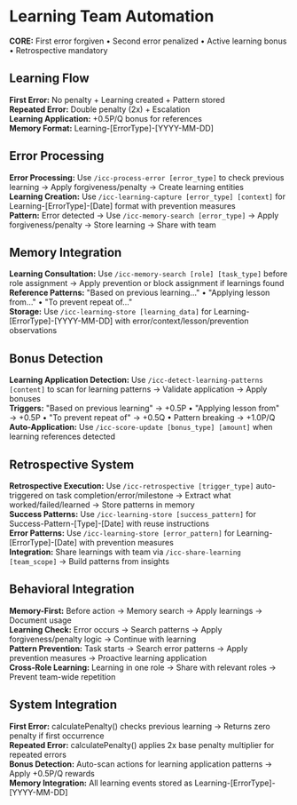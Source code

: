 # Learning Team Automation

**CORE:** First error forgiven • Second error penalized • Active learning bonus • Retrospective mandatory

## Learning Flow

**First Error:** No penalty + Learning created + Pattern stored  
**Repeated Error:** Double penalty (2x) + Escalation  
**Learning Application:** +0.5P/Q bonus for references  
**Memory Format:** Learning-[ErrorType]-[YYYY-MM-DD]

## Error Processing

**Error Processing:** Use `/icc-process-error [error_type]` to check previous learning → Apply forgiveness/penalty → Create learning entities  
**Learning Creation:** Use `/icc-learning-capture [error_type] [context]` for Learning-[ErrorType]-[Date] format with prevention measures  
**Pattern:** Error detected → Use `/icc-memory-search [error_type]` → Apply forgiveness/penalty → Store learning → Share with team

## Memory Integration

**Learning Consultation:** Use `/icc-memory-search [role] [task_type]` before role assignment → Apply prevention or block assignment if learnings found  
**Reference Patterns:** "Based on previous learning..." • "Applying lesson from..." • "To prevent repeat of..."  
**Storage:** Use `/icc-learning-store [learning_data]` for Learning-[ErrorType]-[YYYY-MM-DD] with error/context/lesson/prevention observations

## Bonus Detection

**Learning Application Detection:** Use `/icc-detect-learning-patterns [content]` to scan for learning patterns → Validate application → Apply bonuses  
**Triggers:** "Based on previous learning" → +0.5P • "Applying lesson from" → +0.5P • "To prevent repeat of" → +0.5Q • Pattern breaking → +1.0P/Q  
**Auto-Application:** Use `/icc-score-update [bonus_type] [amount]` when learning references detected

## Retrospective System

**Retrospective Execution:** Use `/icc-retrospective [trigger_type]` auto-triggered on task completion/error/milestone → Extract what worked/failed/learned → Store patterns in memory  
**Success Patterns:** Use `/icc-learning-store [success_pattern]` for Success-Pattern-[Type]-[Date] with reuse instructions  
**Error Patterns:** Use `/icc-learning-store [error_pattern]` for Learning-[ErrorType]-[Date] with prevention measures  
**Integration:** Share learnings with team via `/icc-share-learning [team_scope]` → Build patterns from insights

## Behavioral Integration

**Memory-First:** Before action → Memory search → Apply learnings → Document usage  
**Learning Check:** Error occurs → Search patterns → Apply forgiveness/penalty logic → Continue with learning  
**Pattern Prevention:** Task starts → Search error patterns → Apply prevention measures → Proactive learning application  
**Cross-Role Learning:** Learning in one role → Share with relevant roles → Prevent team-wide repetition  

## System Integration

**First Error:** calculatePenalty() checks previous learning → Returns zero penalty if first occurrence  
**Repeated Error:** calculatePenalty() applies 2x base penalty multiplier for repeated errors  
**Bonus Detection:** Auto-scan actions for learning application patterns → Apply +0.5P/Q rewards  
**Memory Integration:** All learning events stored as Learning-[ErrorType]-[YYYY-MM-DD]